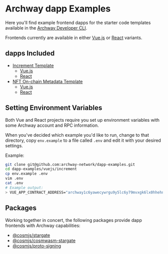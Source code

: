 # Archway dapp Examples

Here you'll find example frontend dapps for the starter code templates available in the [Archway Developer CLI](https://github.com/archway-network/archway-cli).

Frontends currently are available in either [Vue.js](https://vuejs.org/) or [React](https://reactjs.org/) variants.

## dapps Included

- [Increment Template](https://github.com/archway-network/archway-templates/tree/main/increment)
    - [Vue.js](https://github.com/archway-network/dApp-examples/tree/main/vuejs/increment)
    - [React](https://github.com/archway-network/dApp-examples/tree/main/react/increment)
 - [NFT On-chain Metadata Template](https://github.com/archway-network/archway-templates/tree/main/cw721/on-chain-metadata)
     - [Vue.js](https://github.com/archway-network/dApp-examples/tree/main/vuejs/nft-basic)
     - [React](https://github.com/archway-network/dApp-examples/tree/main/react/nft-basic)

## Setting Environment Variables

Both Vue and React projects require you set up environment variables with some Archway account and RPC information.

When you've decided which example you'd like to run, change to that directory, copy `env.example` to a file called `.env` and edit it with your desired settings.

Example:

```bash
git clone git@github.com:archway-network/dapp-examples.git
cd dapp-examples/vuejs/increment
cp env.example .env
vim .env
cat .env
# Example output:
> VUE_APP_CONTRACT_ADDRESS="archway1c6yawecywrgu9y5lc6y79mvxgk6lx0hhehn5kn"
```

## Packages

Working together in concert, the following packages provide dapp frontends with Archway capabilities:

- [@cosmjs/stargate](https://www.npmjs.com/package/@cosmjs/stargate)
- [@cosmjs/cosmwasm-stargate](https://www.npmjs.com/package/@cosmjs/cosmwasm-stargate)
- [@cosmjs/proto-signing](https://www.npmjs.com/package/@cosmjs/proto-signing)

